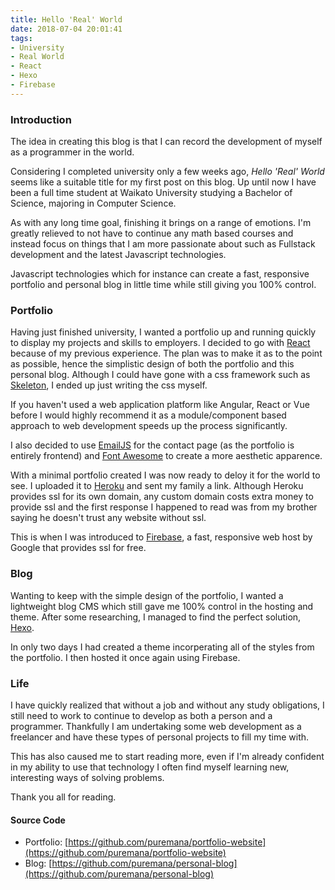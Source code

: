```yaml
---
title: Hello 'Real' World
date: 2018-07-04 20:01:41
tags:
- University
- Real World 
- React
- Hexo
- Firebase
---
```

### Introduction

The idea in creating this blog is that I can record the development of myself as a programmer in the world.

Considering I completed university only a few weeks ago, *Hello 'Real' World* seems like a suitable title for my first post on this blog. Up until now I have been a full time student at Waikato University studying a Bachelor of Science, majoring in Computer Science.

As with any long time goal, finishing it brings on a range of emotions. I'm greatly relieved to not have to continue any math based courses and instead focus on things that I am more passionate about such as Fullstack development and the latest Javascript technologies.

Javascript technologies which for instance can create a fast, responsive portfolio and personal blog in little time while still giving you 100% control.
<!-- more -->
### Portfolio

Having just finished university, I wanted a portfolio up and running quickly to display my projects and skills to employers. I decided to go with [React](https://reactjs.org/) because of my previous experience. The plan was to make it as to the point as possible, hence the simplistic design of both the portfolio and this personal blog. Although I could have gone with a css framework such as [Skeleton](http://getskeleton.com/), I ended up just writing the css myself.

If you haven't used a web application platform like Angular, React or Vue before I would highly recommend it as a module/component based approach to web development speeds up the process significantly.

I also decided to use [EmailJS](http://www.emailjs.com/) for the contact page (as the portfolio is entirely frontend) and [Font Awesome](https://fontawesome.com/) to create a more aesthetic apparence.

With a minimal portfolio created I was now ready to deloy it for the world to see. I uploaded it to [Heroku](https://www.heroku.com/) and sent my family a link. Although Heroku provides ssl for its own domain, any custom domain costs extra money to provide ssl and the first response I happened to read was from my brother saying he doesn't trust any website without ssl. 

This is when I was introduced to [Firebase](https://firebase.google.com/), a fast, responsive web host by Google that provides ssl for free.

### Blog

Wanting to keep with the simple design of the portfolio, I wanted a lightweight blog CMS which still gave me 100% control in the hosting and theme. After some researching, I managed to find the perfect solution, [Hexo](https://hexo.io/).

In only two days I had created a theme incorperating all of the styles from the portfolio. I then hosted it once again using Firebase.

### Life

I have quickly realized that without a job and without any study obligations, I still need to work to continue to develop as both a person and a programmer. Thankfully I am undertaking some web development as a freelancer and have these types of personal projects to fill my time with. 

This has also caused me to start reading more, even if I'm already confident in my ability to use that technology I often find myself learning new, interesting ways of solving problems.

Thank you all for reading.

#### Source Code
- Portfolio: [https://github.com/puremana/portfolio-website](https://github.com/puremana/portfolio-website)
- Blog: [https://github.com/puremana/personal-blog](https://github.com/puremana/personal-blog)

